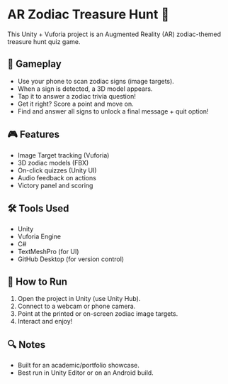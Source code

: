 # AR Zodiac Treasure Hunt 🌌

This Unity + Vuforia project is an Augmented Reality (AR) zodiac-themed treasure hunt quiz game.

## 🔮 Gameplay
- Use your phone to scan zodiac signs (image targets).
- When a sign is detected, a 3D model appears.
- Tap it to answer a zodiac trivia question!
- Get it right? Score a point and move on.
- Find and answer all signs to unlock a final message + quit option!

## 🎮 Features
- Image Target tracking (Vuforia)
- 3D zodiac models (FBX)
- On-click quizzes (Unity UI)
- Audio feedback on actions
- Victory panel and scoring

## 🛠 Tools Used
- Unity
- Vuforia Engine
- C#
- TextMeshPro (for UI)
- GitHub Desktop (for version control)

## 🚀 How to Run
1. Open the project in Unity (use Unity Hub).
2. Connect to a webcam or phone camera.
3. Point at the printed or on-screen zodiac image targets.
4. Interact and enjoy!

## 🔍 Notes
- Built for an academic/portfolio showcase.
- Best run in Unity Editor or on an Android build.
